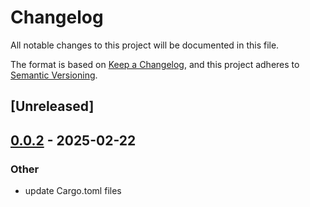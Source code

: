 # Changelog

All notable changes to this project will be documented in this file.

The format is based on [Keep a Changelog](https://keepachangelog.com/en/1.0.0/),
and this project adheres to [Semantic Versioning](https://semver.org/spec/v2.0.0.html).

## [Unreleased]

## [0.0.2](https://github.com/x7c1/gesha/compare/gesha-core-v0.0.1...gesha-core-v0.0.2) - 2025-02-22

### Other

- update Cargo.toml files
